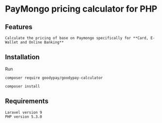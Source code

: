 PayMongo pricing calculator for PHP
=============

Features
------------
```
Calculate the pricing of base on Paymongo specifically for **Card, E-Wallet and Online Banking**
```
Installation
------------
Run

```
composer require goodypay/goodypay-calculator

composer install
```

Requirements
------------

```
Laravel version 9
PHP version 5.3.0

```


